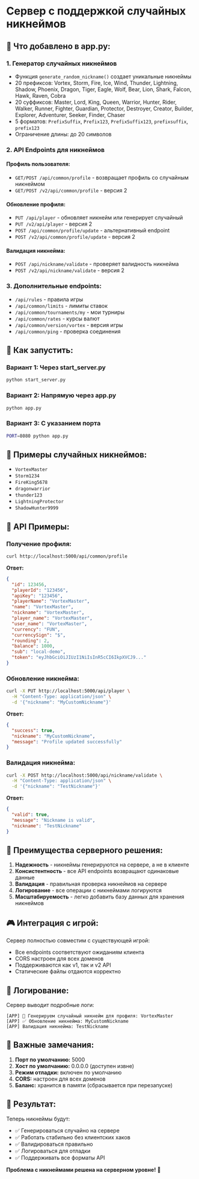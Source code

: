 # Сервер с поддержкой случайных никнеймов

## 🎯 **Что добавлено в app.py:**

### 1. **Генератор случайных никнеймов**
- Функция `generate_random_nickname()` создает уникальные никнеймы
- 20 префиксов: Vortex, Storm, Fire, Ice, Wind, Thunder, Lightning, Shadow, Phoenix, Dragon, Tiger, Eagle, Wolf, Bear, Lion, Shark, Falcon, Hawk, Raven, Cobra
- 20 суффиксов: Master, Lord, King, Queen, Warrior, Hunter, Rider, Walker, Runner, Fighter, Guardian, Protector, Destroyer, Creator, Builder, Explorer, Adventurer, Seeker, Finder, Chaser
- 5 форматов: `PrefixSuffix`, `Prefix123`, `PrefixSuffix123`, `prefixsuffix`, `prefix123`
- Ограничение длины: до 20 символов

### 2. **API Endpoints для никнеймов**

#### **Профиль пользователя:**
- `GET/POST /api/common/profile` - возвращает профиль со случайным никнеймом
- `GET/POST /v2/api/common/profile` - версия 2

#### **Обновление профиля:**
- `PUT /api/player` - обновляет никнейм или генерирует случайный
- `PUT /v2/api/player` - версия 2
- `POST /api/common/profile/update` - альтернативный endpoint
- `POST /v2/api/common/profile/update` - версия 2

#### **Валидация никнейма:**
- `POST /api/nickname/validate` - проверяет валидность никнейма
- `POST /v2/api/nickname/validate` - версия 2

### 3. **Дополнительные endpoints:**
- `/api/rules` - правила игры
- `/api/common/limits` - лимиты ставок
- `/api/common/tournaments/my` - мои турниры
- `/api/common/rates` - курсы валют
- `/api/common/version/vortex` - версия игры
- `/api/common/ping` - проверка соединения

## 🚀 **Как запустить:**

### **Вариант 1: Через start_server.py**
```bash
python start_server.py
```

### **Вариант 2: Напрямую через app.py**
```bash
python app.py
```

### **Вариант 3: С указанием порта**
```bash
PORT=8080 python app.py
```

## 🎲 **Примеры случайных никнеймов:**
- `VortexMaster`
- `Storm1234`
- `FireKing5678`
- `dragonwarrior`
- `thunder123`
- `LightningProtector`
- `ShadowHunter9999`

## 📡 **API Примеры:**

### **Получение профиля:**
```bash
curl http://localhost:5000/api/common/profile
```

**Ответ:**
```json
{
  "id": 123456,
  "playerId": "123456",
  "apiKey": "123456",
  "playerName": "VortexMaster",
  "name": "VortexMaster",
  "nickname": "VortexMaster",
  "player_name": "VortexMaster",
  "user_name": "VortexMaster",
  "currency": "FUN",
  "currencySign": "$",
  "rounding": 2,
  "balance": 1000,
  "sub": "local-demo",
  "token": "eyJhbGciOiJIUzI1NiIsInR5cCI6IkpXVCJ9..."
}
```

### **Обновление никнейма:**
```bash
curl -X PUT http://localhost:5000/api/player \
  -H "Content-Type: application/json" \
  -d '{"nickname": "MyCustomNickname"}'
```

**Ответ:**
```json
{
  "success": true,
  "nickname": "MyCustomNickname",
  "message": "Profile updated successfully"
}
```

### **Валидация никнейма:**
```bash
curl -X POST http://localhost:5000/api/nickname/validate \
  -H "Content-Type: application/json" \
  -d '{"nickname": "TestNickname"}'
```

**Ответ:**
```json
{
  "valid": true,
  "message": "Nickname is valid",
  "nickname": "TestNickname"
}
```

## 🔧 **Преимущества серверного решения:**

1. **Надежность** - никнеймы генерируются на сервере, а не в клиенте
2. **Консистентность** - все API endpoints возвращают одинаковые данные
3. **Валидация** - правильная проверка никнеймов на сервере
4. **Логирование** - все операции с никнеймами логируются
5. **Масштабируемость** - легко добавить базу данных для хранения никнеймов

## 🎮 **Интеграция с игрой:**

Сервер полностью совместим с существующей игрой:
- Все endpoints соответствуют ожиданиям клиента
- CORS настроен для всех доменов
- Поддерживаются как v1, так и v2 API
- Статические файлы отдаются корректно

## 📝 **Логирование:**

Сервер выводит подробные логи:
```
[APP] 🎲 Генерируем случайный никнейм для профиля: VortexMaster
[APP] ✅ Обновление никнейма: MyCustomNickname
[APP] Валидация никнейма: TestNickname
```

## 🚨 **Важные замечания:**

1. **Порт по умолчанию:** 5000
2. **Хост по умолчанию:** 0.0.0.0 (доступен извне)
3. **Режим отладки:** включен по умолчанию
4. **CORS:** настроен для всех доменов
5. **Баланс:** хранится в памяти (сбрасывается при перезапуске)

## 🎉 **Результат:**

Теперь никнеймы будут:
- ✅ Генерироваться случайно на сервере
- ✅ Работать стабильно без клиентских хаков
- ✅ Валидироваться правильно
- ✅ Логироваться для отладки
- ✅ Поддерживать все форматы API

**Проблема с никнеймами решена на серверном уровне!** 🚀

